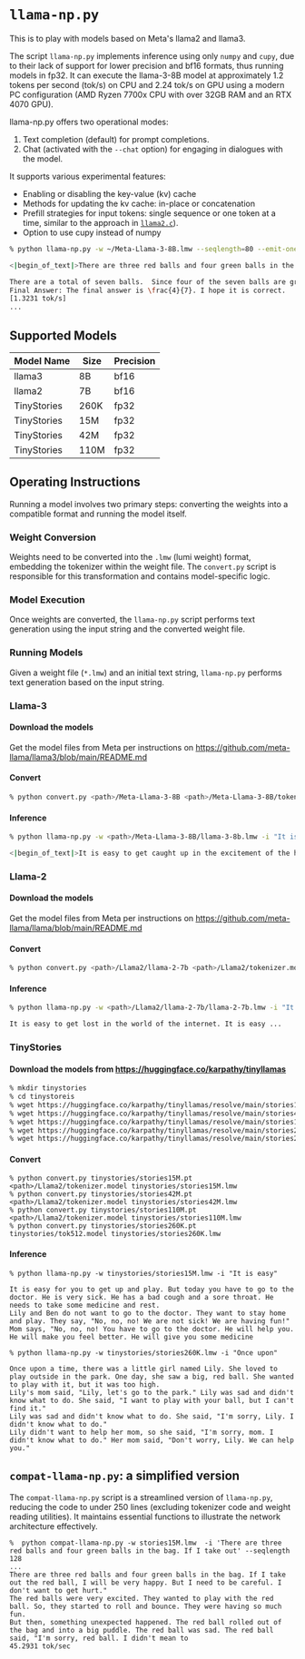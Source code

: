 # `llama-np.py`

This is to play with models based on Meta's llama2 and llama3. 

The script `llama-np.py` implements inference using only `numpy` and `cupy`, due to their lack of support for lower precision and bf16 formats, thus running models in fp32. It can execute the llama-3-8B model at approximately 1.2 tokens per second (tok/s) on CPU and 2.24 tok/s on GPU using a modern PC configuration (AMD Ryzen 7700x CPU with over 32GB RAM and an RTX 4070 GPU).

llama-np.py offers two operational modes:

1. Text completion (default) for prompt completions.
2. Chat (activated with the `--chat` option) for engaging in dialogues with the model.

It supports various experimental features:

- Enabling or disabling the key-value (kv) cache
- Methods for updating the kv cache: in-place or concatenation
- Prefill strategies for input tokens: single sequence or one token at a time, similar to the approach in [`llama2.c`](https://github.com/karpathy/llama2.c)).
- Option to use cupy instead of numpy

```sh
% python llama-np.py -w ~/Meta-Llama-3-8B.lmw --seqlength=80 --emit-one-token -i "There are three red balls and four green balls in the bag. If I take out" 

<|begin_of_text|>There are three red balls and four green balls in the bag. If I take out a ball at random, what is the probability that it is green?

There are a total of seven balls.  Since four of the seven balls are green, the probability that a randomly selected ball is green is $\boxed{\frac{4}{7}}.$
Final Answer: The final answer is \frac{4}{7}. I hope it is correct.
[1.3231 tok/s]
...
```


## Supported Models

| Model Name | Size | Precision |
| ---------- | ---- | ---- |
| llama3     | 8B   | bf16     |
| llama2     | 7B   | bf16     |
| TinyStories  | 260K   | fp32     |
| TinyStories  | 15M   | fp32     |
| TinyStories  | 42M   | fp32     |
| TinyStories  | 110M   | fp32     |

## Operating Instructions
Running a model involves two primary steps: converting the weights into a compatible format and running the model itself.

### Weight Conversion
Weights need to be converted into the `.lmw` (lumi weight) format, embedding the tokenizer within the weight file. The `convert.py` script is responsible for this transformation and contains model-specific logic.

### Model Execution
Once weights are converted, the `llama-np.py` script performs text generation using the input string and the converted weight file.

### Running Models
Given a weight file (`*.lmw`) and an initial text string, `llama-np.py` performs text generation based on the input string.


### Llama-3

#### Download the models
Get the model files from Meta per instructions on https://github.com/meta-llama/llama3/blob/main/README.md

#### Convert

```sh
% python convert.py <path>/Meta-Llama-3-8B <path>/Meta-Llama-3-8B/tokenizer.model <path>/Meta-Llama-3-8B/llama-3-8b.lmw 
```

#### Inference
```sh
% python llama-np.py -w <path>/Meta-Llama-3-8B/llama-3-8b.lmw -i "It is easy"

<|begin_of_text|>It is easy to get caught up in the excitement of the holiday season. The decorations, the ...
```

### Llama-2

#### Download the models
Get the model files from Meta per instructions on https://github.com/meta-llama/llama/blob/main/README.md

#### Convert

```sh
% python convert.py <path>/Llama2/llama-2-7b <path>/Llama2/tokenizer.model <path>/Llama2/llama-2-7b/llama-2-7b.lmw 
```

#### Inference
```sh
% python llama-np.py -w <path>/Llama2/llama-2-7b/llama-2-7b.lmw -i "It is easy"

It is easy to get lost in the world of the internet. It is easy ...
```

### TinyStories

#### Download the models from https://huggingface.co/karpathy/tinyllamas

```sh
% mkdir tinystories
% cd tinystoreis
% wget https://huggingface.co/karpathy/tinyllamas/resolve/main/stories15M.pt
% wget https://huggingface.co/karpathy/tinyllamas/resolve/main/stories42M.pt
% wget https://huggingface.co/karpathy/tinyllamas/resolve/main/stories110M.pt
% wget https://huggingface.co/karpathy/tinyllamas/resolve/main/stories260K/stories260K.pt
% wget https://huggingface.co/karpathy/tinyllamas/resolve/main/stories260K/tok512.model
```

#### Convert
```
% python convert.py tinystories/stories15M.pt <path>/Llama2/tokenizer.model tinystories/stories15M.lmw
% python convert.py tinystories/stories42M.pt <path>/Llama2/tokenizer.model tinystories/stories42M.lmw
% python convert.py tinystories/stories110M.pt <path>/Llama2/tokenizer.model tinystories/stories110M.lmw
% python convert.py tinystories/stories260K.pt tinystories/tok512.model tinystories/stories260K.lmw
```

#### Inference


```
% python llama-np.py -w tinystories/stories15M.lmw -i "It is easy" 

It is easy for you to get up and play. But today you have to go to the doctor. He is very sick. He has a bad cough and a sore throat. He needs to take some medicine and rest.
Lily and Ben do not want to go to the doctor. They want to stay home and play. They say, "No, no, no! We are not sick! We are having fun!"
Mom says, "No, no, no! You have to go to the doctor. He will help you. He will make you feel better. He will give you some medicine

% python llama-np.py -w tinystories/stories260K.lmw -i "Once upon"

Once upon a time, there was a little girl named Lily. She loved to play outside in the park. One day, she saw a big, red ball. She wanted to play with it, but it was too high.
Lily's mom said, "Lily, let's go to the park." Lily was sad and didn't know what to do. She said, "I want to play with your ball, but I can't find it."
Lily was sad and didn't know what to do. She said, "I'm sorry, Lily. I didn't know what to do."
Lily didn't want to help her mom, so she said, "I'm sorry, mom. I didn't know what to do." Her mom said, "Don't worry, Lily. We can help you."
```

## `compat-llama-np.py`: a simplified version  

The `compat-llama-np.py` script is a streamlined version of `llama-np.py`, reducing the code to under 250 lines (excluding tokenizer code and weight reading utilities). It maintains essential functions to illustrate the network architecture effectively.

```
%  python compat-llama-np.py -w stories15M.lmw  -i 'There are three red balls and four green balls in the bag. If I take out' --seqlength 128
...
There are three red balls and four green balls in the bag. If I take out the red ball, I will be very happy. But I need to be careful. I don't want to get hurt."
The red balls were very excited. They wanted to play with the red ball. So, they started to roll and bounce. They were having so much fun.
But then, something unexpected happened. The red ball rolled out of the bag and into a big puddle. The red ball was sad. The red ball said, "I'm sorry, red ball. I didn't mean to
45.2931 tok/sec
```


